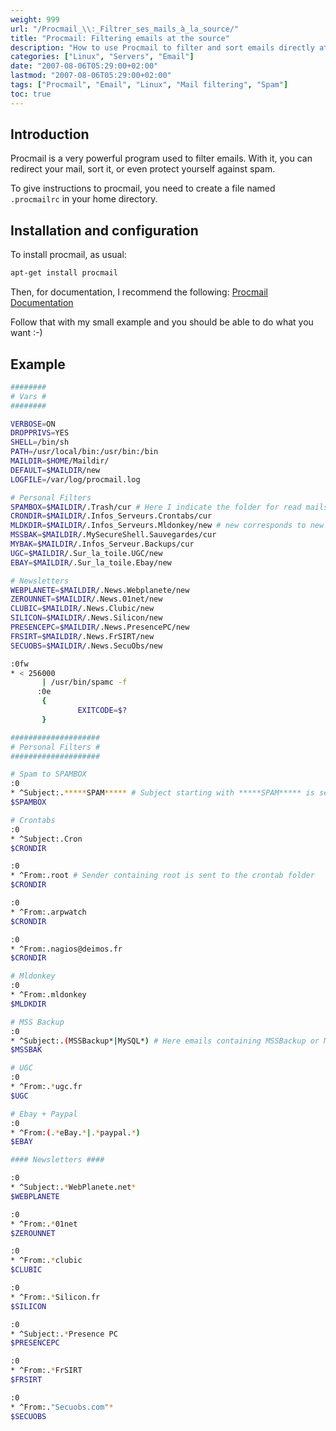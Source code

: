 ```yaml
---
weight: 999
url: "/Procmail_\\:_Filtrer_ses_mails_à_la_source/"
title: "Procmail: Filtering emails at the source"
description: "How to use Procmail to filter and sort emails directly at source level on Linux systems."
categories: ["Linux", "Servers", "Email"]
date: "2007-08-06T05:29:00+02:00"
lastmod: "2007-08-06T05:29:00+02:00"
tags: ["Procmail", "Email", "Linux", "Mail filtering", "Spam"]
toc: true
---
```


## Introduction

Procmail is a very powerful program used to filter emails. With it, you can redirect your mail, sort it, or even protect yourself against spam.

To give instructions to procmail, you need to create a file named `.procmailrc` in your home directory.

## Installation and configuration

To install procmail, as usual:

```bash
apt-get install procmail
```

Then, for documentation, I recommend the following:
[Procmail Documentation](/pdf/procmail1.pdf)

Follow that with my small example and you should be able to do what you want :-)

## Example

```bash
########
# Vars #
########

VERBOSE=ON
DROPPRIVS=YES
SHELL=/bin/sh
PATH=/usr/local/bin:/usr/bin:/bin
MAILDIR=$HOME/Maildir/
DEFAULT=$MAILDIR/new
LOGFILE=/var/log/procmail.log

# Personal Filters
SPAMBOX=$MAILDIR/.Trash/cur # Here I indicate the folder for read mails
CRONDIR=$MAILDIR/.Infos_Serveurs.Crontabs/cur
MLDKDIR=$MAILDIR/.Infos_Serveurs.Mldonkey/new # new corresponds to new mails
MSSBAK=$MAILDIR/.MySecureShell.Sauvegardes/cur
MYBAK=$MAILDIR/.Infos_Serveur.Backups/cur
UGC=$MAILDIR/.Sur_la_toile.UGC/new
EBAY=$MAILDIR/.Sur_la_toile.Ebay/new

# Newsletters
WEBPLANETE=$MAILDIR/.News.Webplanete/new
ZEROUNNET=$MAILDIR/.News.01net/new
CLUBIC=$MAILDIR/.News.Clubic/new
SILICON=$MAILDIR/.News.Silicon/new
PRESENCEPC=$MAILDIR/.News.PresencePC/new
FRSIRT=$MAILDIR/.News.FrSIRT/new
SECUOBS=$MAILDIR/.News.SecuObs/new

:0fw
* < 256000
       | /usr/bin/spamc -f
      :0e
       {
               EXITCODE=$?
       }

####################
# Personal Filters #
####################

# Spam to SPAMBOX
:0
* ^Subject:.*****SPAM***** # Subject starting with *****SPAM***** is sent to $SPAMBOX
$SPAMBOX

# Crontabs
:0
* ^Subject:.Cron
$CRONDIR

:0
* ^From:.root # Sender containing root is sent to the crontab folder
$CRONDIR

:0
* ^From:.arpwatch
$CRONDIR

:0
* ^From:.nagios@deimos.fr
$CRONDIR

# Mldonkey
:0
* ^From:.mldonkey
$MLDKDIR

# MSS Backup
:0
* ^Subject:.(MSSBackup*|MySQL*) # Here emails containing MSSBackup or MySQL are sent to $MSSBAK
$MSSBAK

# UGC
:0
* ^From:.*ugc.fr
$UGC

# Ebay + Paypal
:0
* ^From:(.*eBay.*|.*paypal.*)
$EBAY

#### Newsletters ####

:0
* ^Subject:.*WebPlanete.net*
$WEBPLANETE

:0
* ^From:.*01net
$ZEROUNNET

:0
* ^From:.*clubic
$CLUBIC

:0
* ^From:.*Silicon.fr
$SILICON

:0
* ^Subject:.*Presence PC
$PRESENCEPC

:0
* ^From:.*FrSIRT
$FRSIRT

:0
* ^From:."Secuobs.com"*
$SECUOBS
```
